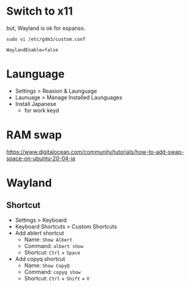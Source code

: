 # Switch to x11

but, Wayland is ok for espanso.

```shell
sudo vi /etc/gdm3/custom.conf
```

```
WaylandEnable=false
```

# Launguage

- Settings > Reasion & Launguage
- Launuage > Manage Installed Launguages
- Install Japanese
  - for work keyd

# RAM swap

https://www.digitalocean.com/community/tutorials/how-to-add-swap-space-on-ubuntu-20-04-ja

# Wayland

## Shortcut

- Settings > Keyboard
- Keyboard Shortcuts > Custom Shortcuts
- Add ablert shortcut
  - Name: `Show Albert`
  - Command: `albert show`
  - Shortcut: `Ctrl` + `Space`
- Add copyq shortcut
  - Name: `Show CopyQ`
  - Command: `copyq show`
  - Shortcut: `Ctrl` + `Shift` + `V`

